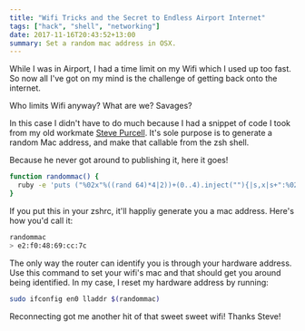 ```yaml
---
title: "Wifi Tricks and the Secret to Endless Airport Internet"
tags: ["hack", "shell", "networking"]
date: 2017-11-16T20:43:52+13:00
summary: Set a random mac address in OSX.
---
```


While I was in Airport, I had a time limit on my Wifi which I used up
too fast. So now all I've got on my mind is the challenge of getting
back onto the internet.

Who limits Wifi anyway? What are we? Savages?

In this case I didn't have to do much because I had a snippet of code I
took from my old workmate [Steve Purcell][1]. It's sole purpose is to
generate a random Mac address, and make that callable from the zsh
shell.

Because he never got around to publishing it, here it goes!

```sh
function randommac() {
  ruby -e 'puts ("%02x"%((rand 64)*4|2))+(0..4).inject(""){|s,x|s+":%02x"%(rand 256)}'
}
```

If you put this in your zshrc, it'll happliy generate you a mac address.
Here's how you'd call it:

```sh
randommac
> e2:f0:48:69:cc:7c
```

The only way the router can identify you is through your hardware
address. Use this command to set your wifi's mac and that should get you
around being identified. In my case, I reset my hardware address by
running:

```sh
sudo ifconfig en0 lladdr $(randommac)
```

Reconnecting got me another hit of that sweet sweet wifi! Thanks Steve!

[1]: https://www.sanityinc.com/about
